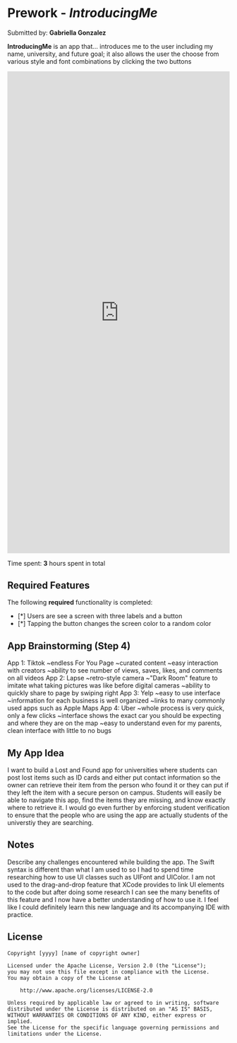 # Prework - *IntroducingMe*

Submitted by: **Gabriella Gonzalez**

**IntroducingMe** is an app that... introduces me to the user including my name, university, and future goal; it also allows the user the choose from various style and font combinations by clicking the two buttons

<div style="position: relative; padding-bottom: 216%; height: 0;"><iframe src="https://www.loom.com/embed/369415e7b1de4db28b476288293d9efe?sid=7e64ef5f-a7ab-4501-a3a2-eda3237cf137" frameborder="0" webkitallowfullscreen mozallowfullscreen allowfullscreen style="position: absolute; top: 0; left: 0; width: 100%; height: 100%;"></iframe></div>

Time spent: **3** hours spent in total

## Required Features

The following **required** functionality is completed:

- [*] Users are see a screen with three labels and a button
- [*] Tapping the button changes the screen color to a random color
 

## App Brainstorming (Step 4)
App 1: Tiktok
    ~endless For You Page
    ~curated content
    ~easy interaction with creators
    ~ability to see number of views, saves, likes, and comments on all videos
App 2: Lapse
    ~retro-style camera
    ~"Dark Room" feature to imitate what taking pictures was like before digital cameras
    ~ability to quickly share to page by swiping right
App 3: Yelp
    ~easy to use interface
    ~information for each business is well organized
    ~links to many commonly used apps such as Apple Maps
App 4: Uber
    ~whole process is very quick, only a few clicks
    ~interface shows the exact car you should be expecting and where they are on the map
    ~easy to understand even for my parents, clean interface with little to no bugs

## My App Idea
I want to build a Lost and Found app for universities where students can post lost items such as ID cards and either put contact information so the owner can retrieve their item from the person who found it or they can put if they left the item with a secure person on campus. Students will easily be able to navigate this app, find the items they are missing, and know exactly where to retrieve it. I would go even further by enforcing student verification to ensure that the people who are using the app are actually students of the universtiy they are searching. 

## Notes

Describe any challenges encountered while building the app.
The Swift syntax is different than what I am used to so I had to spend time researching how to use UI classes such as UIFont and UIColor. I am not used to the drag-and-drop feature that XCode provides to link UI elements to the code but after doing some research I can see the many benefits of this feature and I now have a better understanding of how to use it. I feel like I could definitely learn this new language and its accompanying IDE with practice.

## License

    Copyright [yyyy] [name of copyright owner]

    Licensed under the Apache License, Version 2.0 (the "License");
    you may not use this file except in compliance with the License.
    You may obtain a copy of the License at

        http://www.apache.org/licenses/LICENSE-2.0

    Unless required by applicable law or agreed to in writing, software
    distributed under the License is distributed on an "AS IS" BASIS,
    WITHOUT WARRANTIES OR CONDITIONS OF ANY KIND, either express or implied.
    See the License for the specific language governing permissions and
    limitations under the License.
    
    
